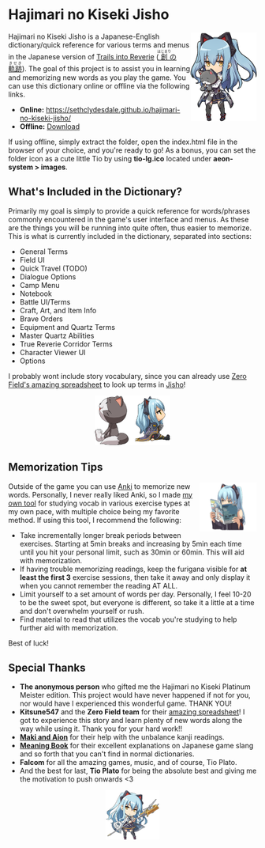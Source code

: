 ﻿# Hajimari no Kiseki Jisho

<img src="aeon-system/images/intro-tio.png" align="right" height="180">

Hajimari no Kiseki Jisho is a Japanese-English dictionary/quick reference for various terms and menus in the Japanese version of [Trails into Reverie](https://thelegendofheroes.com/reverie/) ([<ruby>創<rt>はじまり</rt></ruby>の<ruby>軌跡<rt>きせき</rt></ruby>](https://www.falcom.co.jp/hajimari/)). The goal of this project is to assist you in learning and memorizing new words as you play the game. You can use this dictionary online or offline via the following links.

- **Online:** https://sethclydesdale.github.io/hajimari-no-kiseki-jisho/
- **Offline:** [Download](https://github.com/SethClydesdale/hajimari-no-kiseki-jisho/archive/main.zip)

If using offline, simply extract the folder, open the index.html file in the browser of your choice, and you're ready to go! As a bonus, you can set the folder icon as a cute little Tio by using **tio-lg.ico** located under **aeon-system > images**.


## What's Included in the Dictionary?

Primarily my goal is simply to provide a quick reference for words/phrases commonly encountered in the game's user interface and menus. As these are the things you will be running into quite often, thus easier to memorize. This is what is currently included in the dictionary, separated into sections:

- General Terms
- Field UI
- Quick Travel (TODO)
- Dialogue Options
- Camp Menu
- Notebook
- Battle UI/Terms
- Craft, Art, and Item Info
- Brave Orders
- Equipment and Quartz Terms
- Master Quartz Abilities
- True Reverie Corridor Terms
- Character Viewer UI
- Options

I probably wont include story vocabulary, since you can already use [Zero Field's amazing spreadsheet](https://zerofield.net/2020/09/30/hajimari-no-kiseki-spreadsheet-translation/) to look up terms in [Jisho](https://jisho.org/)!

<p align="center"><img src="aeon-system/images/sitting-tio-mishy.png" height="100"></p>


## Memorization Tips

<img src="aeon-system/images/tio-studying.png" height="100" align="right">

Outside of the game you can use [Anki](https://apps.ankiweb.net/) to memorize new words. Personally, I never really liked Anki, so I made [my own tool](https://sethclydesdale.github.io/genki-study-resources/lessons-3rd/study-tools/custom-vocab/) for studying vocab in various exercise types at my own pace, with multiple choice being my favorite method. If using this tool, I recommend the following:

- Take incrementally longer break periods between exercises. Starting at 5min breaks and increasing by 5min each time until you hit your personal limit, such as 30min or 60min. This will aid with memorization.
- If having trouble memorizing readings, keep the furigana visible for **at least the first 3** exercise sessions, then take it away and only display it when you cannot remember the reading AT ALL.
- Limit yourself to a set amount of words per day. Personally, I feel 10-20 to be the sweet spot, but everyone is different, so take it a little at a time and don't overwhelm yourself or rush.
- Find material to read that utilizes the vocab you're studying to help further aid with memorization.

Best of luck!


## Special Thanks

- **The anonymous person** who gifted me the Hajimari no Kiseki Platinum Meister edition. This project would have never happened if not for you, nor would have I experienced this wonderful game. THANK YOU!
- **Kitsune547** and the **Zero Field team** for their [amazing spreadsheet](https://zerofield.net/2020/09/30/hajimari-no-kiseki-spreadsheet-translation/)! I got to experience this story and learn plenty of new words along the way while using it. Thank you for your hard work!!
- [**Maki and Aion**](https://twitter.com/SethC1995/status/1431306639290814466) for their help with the unbalance kanji readings.
- [**Meaning Book**](https://meaning-book.com/) for their excellent explanations on Japanese game slang and so forth that you can't find in normal dictionaries.
- **Falcom** for all the amazing games, music, and of course, Tio Plato.
- And the best for last, **Tio Plato** for being the absolute best and giving me the motivation to push onwards <3

<p align="center"><img src="aeon-system/images/tio-staff.png" height="100"></p>
